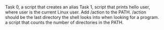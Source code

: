Task 0, a script that creates an alias
Task 1, script that prints hello user, where user is the current Linux user.
Add /action to the PATH. /action should be the last directory the shell looks into when looking for a program.
a script that counts the number of directories in the PATH.
